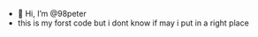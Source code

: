 - 👋 Hi, I’m @98peter
- this is my forst code but i dont know if may i put in a right place

<!---
98peter/98peter is a ✨ special ✨ repository because its `README.md` (this file) appears on your GitHub profile.
You can click the Preview link to take a look at your changes.
--->

